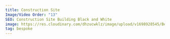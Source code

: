 ```yaml
---
title: Construction Site
Image/Video Order: "13"
SEO: Construction Site Building Black and White
image: https://res.cloudinary.com/dhzucwklz/image/upload/v1698928545/Bespoke/DSC_0595ilowres_jpgih5.jpg
tag: bespoke
---
```

